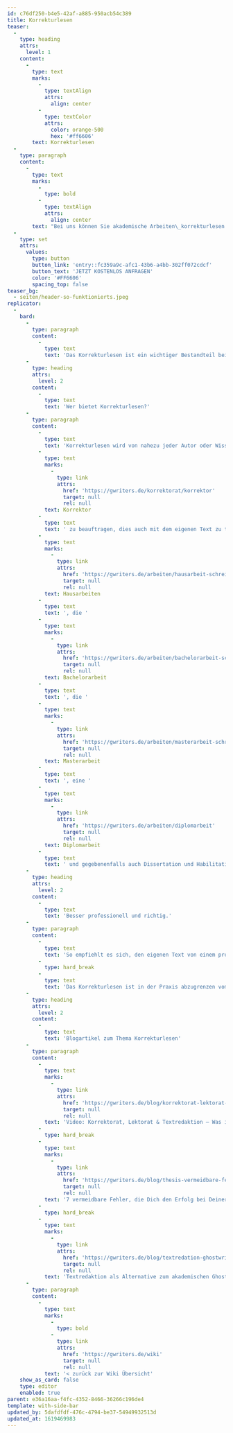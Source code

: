 ```yaml
---
id: c76df250-b4e5-42af-a885-950acb54c389
title: Korrekturlesen
teaser:
  -
    type: heading
    attrs:
      level: 1
    content:
      -
        type: text
        marks:
          -
            type: textAlign
            attrs:
              align: center
          -
            type: textColor
            attrs:
              color: orange-500
              hex: '#ff6606'
        text: Korrekturlesen
  -
    type: paragraph
    content:
      -
        type: text
        marks:
          -
            type: bold
          -
            type: textAlign
            attrs:
              align: center
        text: "Bei uns können Sie akademische Arbeiten\_korrekturlesen lassen\_– schnell, diskret und mehrfach geprüft auf Qualität."
  -
    type: set
    attrs:
      values:
        type: button
        button_link: 'entry::fc359a9c-afc1-43b6-a4bb-302ff072cdcf'
        button_text: 'JETZT KOSTENLOS ANFRAGEN'
        color: '#FF6606'
        spacing_top: false
teaser_bg:
  - seiten/header-so-funktionierts.jpeg
replicator:
  -
    bard:
      -
        type: paragraph
        content:
          -
            type: text
            text: 'Das Korrekturlesen ist ein wichtiger Bestandteil bei der Entstehung und Veröffentlichung eines Textes jeglicher Form. Ihm sollte ein hoher Stellenwert zugeschrieben werden, denn jeder der einen Text verfasst macht dabei Fehler und seien sie noch so klein. Korrekturlesen befasst sich dabei nicht mit einer speziellen Textart, jeder geschriebene Text, der in irgendeiner Art und Weise veröffentlicht wird, sollte sich so einer Prüfung unterziehen.'
      -
        type: heading
        attrs:
          level: 2
        content:
          -
            type: text
            text: 'Wer bietet Korrekturlesen?'
      -
        type: paragraph
        content:
          -
            type: text
            text: 'Korrekturlesen wird von nahezu jeder Autor oder Wissenschaftler der seine Ergebnisse in schriftlicher Form veröffentlichen lässt, ob in Fachzeitschriften oder in Buchform, lässt seinen Text Korrekturlesen. Es ist also keine Schande einen '
          -
            type: text
            marks:
              -
                type: link
                attrs:
                  href: 'https://gwriters.de/korrektorat/korrektor'
                  target: null
                  rel: null
            text: Korrektor
          -
            type: text
            text: ' zu beauftragen, dies auch mit dem eigenen Text zu tun. Gerade im akademischen Bereich erstellt man, schon im Studium, den ein oder anderen wissenschaftlichen Text, dazu gehören '
          -
            type: text
            marks:
              -
                type: link
                attrs:
                  href: 'https://gwriters.de/arbeiten/hausarbeit-schreiben-lassen'
                  target: null
                  rel: null
            text: Hausarbeiten
          -
            type: text
            text: ', die '
          -
            type: text
            marks:
              -
                type: link
                attrs:
                  href: 'https://gwriters.de/arbeiten/bachelorarbeit-schreiben-lassen'
                  target: null
                  rel: null
            text: Bachelorarbeit
          -
            type: text
            text: ', die '
          -
            type: text
            marks:
              -
                type: link
                attrs:
                  href: 'https://gwriters.de/arbeiten/masterarbeit-schreiben-lassen'
                  target: null
                  rel: null
            text: Masterarbeit
          -
            type: text
            text: ', eine '
          -
            type: text
            marks:
              -
                type: link
                attrs:
                  href: 'https://gwriters.de/arbeiten/diplomarbeit'
                  target: null
                  rel: null
            text: Diplomarbeit
          -
            type: text
            text: ' und gegebenenfalls auch Dissertation und Habilitation. Das Korrekturlesen eines wissenschaftlichen Textes umfasst die Überprüfung auf Grammatik und Rechtschreibung einer akademischen Arbeit, wird jedoch im Aufwand häufig unterschätzt. Der Autor geht häufig davon aus, dass er die eigene Abschlussarbeit oder einen sonstigen Text auch selbst Korrekturlesen kann. Dabei wird häufig vergessen, dass man aufgrund der Vertrautheit des Textes Fehler nur noch sehr schwer erkennt. Texte werden heutzutage weitgehend mit dem Computer oder Ähnlichem verfasst, dabei schleichen sich schnell Tippfehler, vor allem das beliebte Vertauschen von Buchstaben, ein. Auch werden Wörter weggelassen oder doppelt geschrieben. Im Lesefluss fällt das kaum auf.'
      -
        type: heading
        attrs:
          level: 2
        content:
          -
            type: text
            text: 'Besser professionell und richtig.'
      -
        type: paragraph
        content:
          -
            type: text
            text: 'So empfiehlt es sich, den eigenen Text von einem professionellen Korrektor Korrekturlesen zu lassen. Dieser überprüft beispielsweise den Text auf Rechtschreibfehler, Grammatikfehler, Orthografie und Zeichensetzungsfehler sowie sonstige Flüchtigkeitsfehler. Eventuelle Stilbrüche lassen sich von Autor aufgrund mangelnder Distanz zum Text auch schwerlich aufdecken. Der Korrektor erkennt solche Stilbrüche deutlich besser, da er den Text vorher nicht gesehen hat und daher mit dem gebotenen Abstand zu Werke gehen kann. Der Korrektor kann aufgrund seiner Erfahrungen deutlich schneller und genauer inhaltliche, strukturelle sowie sprachliche Fehler aufdecken. Diese Erfahrung fehlt oft auch dem ersten Ansprechpartner den man nutzt, wenn es um das Korrekturlesen eines Textes geht; Freunde, Familie und Bekannte. Auch diesen fehlt meist die Distanz zum Schreiber und auch sie sind häufig ungeübt wenn es um das Korrekturlesen eines Textes geht. Stilbrüche sind schon Fehler, die erst bei genauer Kenntnis der deutschen Sprache auffallen, aber selbst hier sollte man sich nicht auf einen unerfahrenen Korrektor verlassen. Erfahrene Korrektoren einzusetzen ist, in der Regel, der sicherste Weg seinen Text, sei er nun akademischer Natur oder nicht, auf Rechtschreibung, Grammatik und Zeichensetzung überprüfen zu lassen und so schnell und effektiv eine gute Note zu erzielen, denn nicht nur der Inhalt des Textes wird benotet auch das äußere Erscheinungsbild und dazu gehört eben auch eine korrekte Rechtschreibung und Grammatik. Grobe Schnitzer in diesem Bereich haben schon des Öfteren zum Nichtbestehen der akademischen Arbeit geführt, selbst wenn sie inhaltlich keine schweren Fehler aufwies. So ein Nichtbestehen wäre durch einfaches externes Korrekturlesen lassen zu verhindern gewesen.'
          -
            type: hard_break
          -
            type: text
            text: 'Das Korrekturlesen ist in der Praxis abzugrenzen vom Lektorieren. Hier wird der Text zusätzlich zum Korrekturlesen auch noch auf wissenschaftlichen Stil und inhaltliche Stimmigkeit geprüft.'
      -
        type: heading
        attrs:
          level: 2
        content:
          -
            type: text
            text: 'Blogartikel zum Thema Korrekturlesen'
      -
        type: paragraph
        content:
          -
            type: text
            marks:
              -
                type: link
                attrs:
                  href: 'https://gwriters.de/blog/korrektorat-lektorat-textredaktion'
                  target: null
                  rel: null
            text: 'Video: Korrektorat, Lektorat & Textredaktion – Was ist eigentlich was?'
          -
            type: hard_break
          -
            type: text
            marks:
              -
                type: link
                attrs:
                  href: 'https://gwriters.de/blog/thesis-vermeidbare-fehler'
                  target: null
                  rel: null
            text: '7 vermeidbare Fehler, die Dich den Erfolg bei Deiner Thesis kosten'
          -
            type: hard_break
          -
            type: text
            marks:
              -
                type: link
                attrs:
                  href: 'https://gwriters.de/blog/textredation-ghostwriter'
                  target: null
                  rel: null
            text: 'Textredaktion als Alternative zum akademischen Ghostwriting'
      -
        type: paragraph
        content:
          -
            type: text
            marks:
              -
                type: bold
              -
                type: link
                attrs:
                  href: 'https://gwriters.de/wiki'
                  target: null
                  rel: null
            text: '< zurück zur Wiki Übersicht'
    show_as_card: false
    type: editor
    enabled: true
parent: e36a16aa-f4fc-4352-8466-36266c196de4
template: with-side-bar
updated_by: 5dafdfdf-476c-4794-be37-54949932513d
updated_at: 1619469983
---
```

